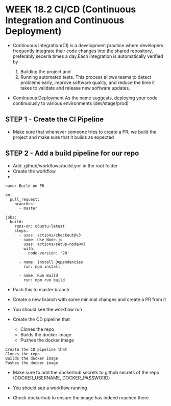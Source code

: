 # WEEK 18.2 CI/CD (Continuous Integration and Continuous Deployment)

- Continuous Integration(CI) is a development practice where developers frequently integrate their code changes into the shared repository, preferably secerla times a day.Each integration is automatically verified by 
    1. Building the project and 
    2. Running automated tests. 
This process allows teams to detect problems early, improve software quality, and reduce the time it takes to validate and release new software updates.

- Continuous Deployment
As the name suggests, deploying your code continuously to various environments (dev/stage/prod)

## STEP 1 - Create the CI Pipeline
- Make sure that whenever someone tries to create a PR, we build the project and make sure that it builds as expected

## STEP 2 - Add a build pipeline for our repo
- Add .github/workflows/build.yml  in the root folder
- Create the workflow
- 
```
name: Build on PR

on:
  pull_request:
    branches:
      - master

jobs:
  build:
    runs-on: ubuntu-latest
    steps:
      - uses: actions/checkout@v3
      - name: Use Node.js
        uses: actions/setup-node@v3
        with:
          node-version: '20'
      
      - name: Install Dependencies
        run: npm install
        
      - name: Run Build
        run: npm run build
```

- Push this to master branch
- Create a new branch with some minimal changes and create a PR from it
- You should see the workflow run

- Create the CD pipeline that
  - Clones the repo
  - Builds the docker image
  - Pushes the docker image

```
Create the CD pipeline that
Clones the repo
Builds the docker image
Pushes the docker image
```

  - Make sure to add the dockerhub secrets to github secrets  of the repo (DOCKER_USERNAME, DOCKER_PASSWORD)

  - You should see a workflow running

- Check dockerhub to ensure the image has indeed reached there
